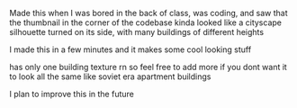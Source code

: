 Made this when I was bored in the back of class, was coding, and saw that the thumbnail in the corner of the codebase kinda looked like a cityscape silhouette turned on its side, with many buildings of different heights

I made this in a few minutes and it makes some cool looking stuff

has only one building texture rn so feel free to add more if you dont want it to look all the same like soviet era apartment buildings

I plan to improve this in the future